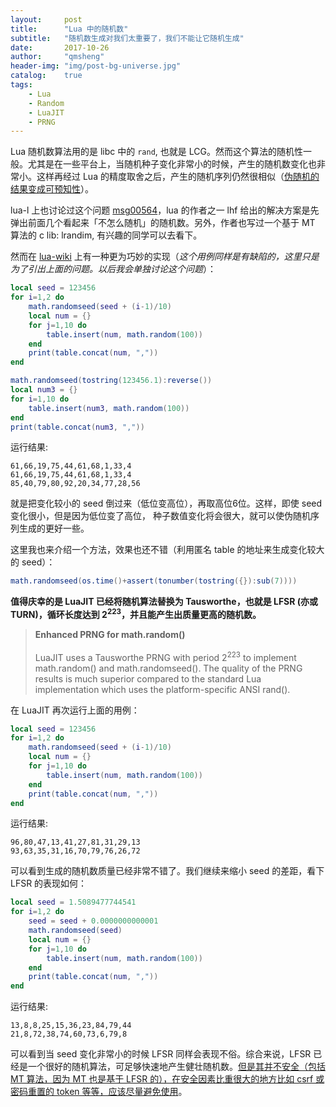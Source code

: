 ```yaml
---
layout:     post
title:      "Lua 中的随机数"
subtitle:   "随机数生成对我们太重要了，我们不能让它随机生成"
date:       2017-10-26
author:     "qmsheng"
header-img: "img/post-bg-universe.jpg"
catalog:    true
tags:
    - Lua
    - Random
    - LuaJIT
    - PRNG
---
```


Lua 随机数算法用的是 libc 中的 `rand`, 也就是 LCG。然而这个算法的随机性一般。尤其是在一些平台上，当随机种子变化非常小的时候，产生的随机数变化也非常小。这样再经过 Lua 的精度取舍之后，产生的随机序列仍然很相似（<u>伪随机的结果变成可预知性</u>）。

lua-l 上也讨论过这个问题 [msg00564](http://lua-users.org/lists/lua-l/2007-03/msg00564.html)，lua 的作者之一 lhf 给出的解决方案是先弹出前面几个看起来「不怎么随机」的随机数。另外，作者也写过一个基于 MT 算法的 c lib: lrandim, 有兴趣的同学可以去看下。

然而在 [lua-wiki](http://lua-users.org/wiki/MathLibraryTutorial) 上有一种更为巧妙的实现（*这个用例同样是有缺陷的，这里只是为了引出上面的问题。以后我会单独讨论这个问题*）：

```lua
local seed = 123456
for i=1,2 do
    math.randomseed(seed + (i-1)/10)
    local num = {}
    for j=1,10 do
        table.insert(num, math.random(100))
    end
    print(table.concat(num, ","))
end

math.randomseed(tostring(123456.1):reverse())
local num3 = {}
for i=1,10 do
    table.insert(num3, math.random(100))
end
print(table.concat(num3, ","))
```

运行结果:

```
61,66,19,75,44,61,68,1,33,4
61,66,19,75,44,61,68,1,33,4
85,40,79,80,92,20,34,77,28,56
```

就是把变化较小的 seed 倒过来（低位变高位），再取高位6位。这样，即使 seed 变化很小，但是因为低位变了高位， 种子数值变化将会很大，就可以使伪随机序列生成的更好一些。

这里我也来介绍一个方法，效果也还不错（利用匿名 table 的地址来生成变化较大的 seed）：

```lua
math.randomseed(os.time()+assert(tonumber(tostring({}):sub(7))))
```

**值得庆幸的是 LuaJIT 已经将随机算法替换为 Tausworthe，也就是 LFSR (亦或 TURN)，循环长度达到 2<sup>223</sup>，并且能产生出质量更高的随机数。**

> **Enhanced PRNG for math.random()**
><br/><br/>
> LuaJIT uses a Tausworthe PRNG with period 2<sup>223</sup> to implement math.random() and math.randomseed(). The quality of the PRNG results is much superior compared to the standard Lua implementation which uses the platform-specific ANSI rand().

在 LuaJIT 再次运行上面的用例：

```lua
local seed = 123456
for i=1,2 do
    math.randomseed(seed + (i-1)/10)
    local num = {}
    for j=1,10 do
        table.insert(num, math.random(100))
    end
    print(table.concat(num, ","))
end
```

运行结果:

```
96,80,47,13,41,27,81,31,29,13
93,63,35,31,16,70,79,76,26,72
```

可以看到生成的随机数质量已经非常不错了。我们继续来缩小 seed 的差距，看下 LFSR 的表现如何：

```lua
local seed = 1.5089477744541
for i=1,2 do
    seed = seed + 0.0000000000001
    math.randomseed(seed)
    local num = {}
    for j=1,10 do
        table.insert(num, math.random(100))
    end
    print(table.concat(num, ","))
end
```

运行结果:

```
13,8,8,25,15,36,23,84,79,44
21,8,72,38,74,60,73,6,79,8
```

可以看到当 seed 变化非常小的时候 LFSR 同样会表现不俗。综合来说，LFSR 已经是一个很好的随机算法，可足够快速地产生健壮随机数。<u>但是其并不安全（包括 MT 算法，因为 MT 也是基于 LFSR 的），在安全因素比重很大的地方比如 csrf 或密码重置的 token 等等，应该尽量避免使用</u>。
